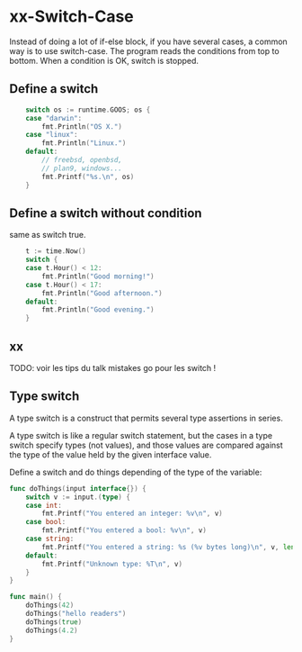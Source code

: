 # xx-Switch-Case

Instead of doing a lot of if-else block, if you have several cases, a common way is to use switch-case.
The program reads the conditions from top to bottom. When a condition is OK, switch is stopped.

## Define a switch

```go
	switch os := runtime.GOOS; os {
	case "darwin":
		fmt.Println("OS X.")
	case "linux":
		fmt.Println("Linux.")
	default:
		// freebsd, openbsd,
		// plan9, windows...
		fmt.Printf("%s.\n", os)
	}
```

## Define a switch without condition

same as switch true.

```go
	t := time.Now()
	switch {
	case t.Hour() < 12:
		fmt.Println("Good morning!")
	case t.Hour() < 17:
		fmt.Println("Good afternoon.")
	default:
		fmt.Println("Good evening.")
	}
```

## xx

TODO: voir les tips du talk mistakes go pour les switch !

## Type switch

A type switch is a construct that permits several type assertions in series.

A type switch is like a regular switch statement, but the cases in a type switch specify types (not values), and those values are compared against the type of the value held by the given interface value. 

Define a switch and do things depending of the type of the variable:

```go
func doThings(input interface{}) {
	switch v := input.(type) {
	case int:
		fmt.Printf("You entered an integer: %v\n", v)
    case bool:
		fmt.Printf("You entered a bool: %v\n", v)
	case string:
		fmt.Printf("You entered a string: %s (%v bytes long)\n", v, len(v))
	default:
		fmt.Printf("Unknown type: %T\n", v)
	}
}

func main() {
	doThings(42)
	doThings("hello readers")
	doThings(true)
    doThings(4.2)
}
```